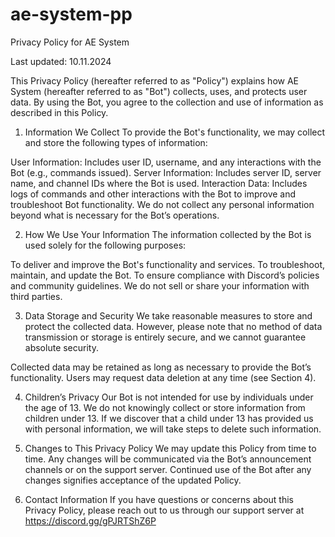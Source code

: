 # ae-system-pp

Privacy Policy for AE System

Last updated: 10.11.2024

This Privacy Policy (hereafter referred to as "Policy") explains how AE System (hereafter referred to as "Bot") collects, uses, and protects user data. By using the Bot, you agree to the collection and use of information as described in this Policy.

1. Information We Collect
To provide the Bot's functionality, we may collect and store the following types of information:

User Information: Includes user ID, username, and any interactions with the Bot (e.g., commands issued).
Server Information: Includes server ID, server name, and channel IDs where the Bot is used.
Interaction Data: Includes logs of commands and other interactions with the Bot to improve and troubleshoot Bot functionality.
We do not collect any personal information beyond what is necessary for the Bot’s operations.

2. How We Use Your Information
The information collected by the Bot is used solely for the following purposes:

To deliver and improve the Bot's functionality and services.
To troubleshoot, maintain, and update the Bot.
To ensure compliance with Discord’s policies and community guidelines.
We do not sell or share your information with third parties.

3. Data Storage and Security
We take reasonable measures to store and protect the collected data. However, please note that no method of data transmission or storage is entirely secure, and we cannot guarantee absolute security.

Collected data may be retained as long as necessary to provide the Bot’s functionality. Users may request data deletion at any time (see Section 4).

4. Children’s Privacy
Our Bot is not intended for use by individuals under the age of 13. We do not knowingly collect or store information from children under 13. If we discover that a child under 13 has provided us with personal information, we will take steps to delete such information.

5. Changes to This Privacy Policy
We may update this Policy from time to time. Any changes will be communicated via the Bot’s announcement channels or on the support server. Continued use of the Bot after any changes signifies acceptance of the updated Policy.

6. Contact Information
If you have questions or concerns about this Privacy Policy, please reach out to us through our support server at https://discord.gg/gPJRTShZ6P
